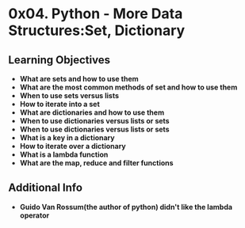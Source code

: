 # 0x04. Python - More Data Structures:Set, Dictionary

## Learning Objectives
* **What are sets and how to use them**
* **What are the most common methods of set and how to use them**
* **When to use sets versus lists**
* **How to iterate into a set**
* **What are dictionaries and how to use them**
* **When to use dictionaries versus lists or sets**
* **When to use dictionaries versus lists or sets**
* **What is a key in a dictionary**
* **How to iterate over a dictionary**
* **What is a lambda function**
* **What are the map, reduce and filter functions**

## Additional Info
* **Guido Van Rossum(the author of python) didn't like the lambda operator**
